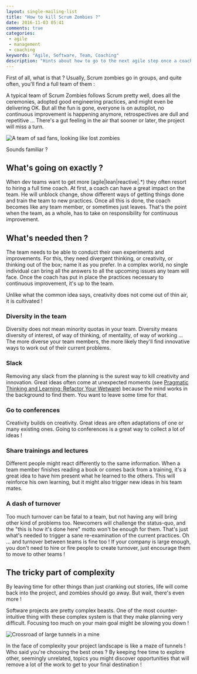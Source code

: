 ```yaml
---
layout: single-mailing-list
title: "How to kill Scrum Zombies ?"
date: 2016-11-03 05:41
comments: true
categories:
 - agile
 - management
 - coaching
keywords: "Agile, Software, Team, Coaching"
description: "Hints about how to go to the next agile step once a coach finished it's first seed work"
---
```

First of all, what is that ? Usually, Scrum zombies go in groups, and quite often, you'll find a full team of them :

A typical team of Scrum Zombies follows Scrum pretty well, does all the ceremonies, adopted good engineering practices, and might even be delivering OK. But all the fun is gone, everyone is on autopilot, no continuous improvement is happening anymore, retrospectives are dull and repetitive ... There's a gut feeling in the air that sooner or later, the project will miss a turn.

![A team of sad fans, looking like lost zombies]({{site.url}}{{site.baseurl}}/imgs/2016-11-03-how-to-kill-scrum-zombies/sad-fans.jpg)

Sounds familiar ?

## What's going on exactly ?

When dev teams want to get more (agile|lean|reactive|.*) they often resort to hiring a full time coach. At first, a coach can have a great impact on the team. He will unblock change, show different ways of getting things done and train the team to new practices. Once all this is done, the coach becomes like any team member, or sometimes just leaves. That's the point when the team, as a whole, has to take on responsibility for continuous improvement.

## What's needed then ?

The team needs to be able to conduct their own experiments and improvements. For this, they need divergent thinking, or creativity, or thinking out of the box; name it as you prefer. In a complex world, no single individual can bring all the answers to all the upcoming issues any team will face. Once the coach has put in place the practices necessary to continuous improvement, it's up to the team.

Unlike what the common idea says, creativity does not come out of thin air, it is cultivated !

### Diversity in the team

Diversity does not mean minority quotas in your team. Diversity means diversity of interest, of way of thinking, of mentality, of way of working ... The more diverse your team members, the more likely they'll find innovative ways to work out of their current problems.

### Slack

Removing any slack from the planning is the surest way to kill creativity and innovation. Great ideas often come at unexpected moments (see [Pragmatic Thinking and Learning: Refactor Your Wetware](https://www.amazon.com/Pragmatic-Thinking-Learning-Refactor-Programmers/dp/1934356050/ref=sr_1_1?tag=pbourgau-20&amp;s=books&ie=UTF8&qid=1478151003&sr=1-1&keywords=pragmatic+thinking+and+learning)) because the mind works in the background to find them. You want to leave some time for that.

### Go to conferences

Creativity builds on creativity. Great ideas are often adaptations of one or many existing ones. Going to conferences is a great way to collect a lot of ideas !

### Share trainings and lectures

Different people might react differently to the same information. When a team member finishes reading a book or comes back from a training, it's a great idea to have him present what he learned to the others. This will reinforce his own learning, but it might also trigger new ideas in his team mates.

### A dash of turnover

Too much turnover can be fatal to a team, but not having any will bring other kind of problems too. Newcomers will challenge the status-quo, and the "this is how it's done here" motto won't be enough for them. That's just what's needed to trigger a sane re-examination of the current practices. Oh ... and turnover between teams is fine too ! If your company is large enough, you don't need to hire or fire people to create turnover, just encourage them to move to other teams !

## The tricky part of complexity

By leaving time for other things than just cranking out stories, life will come back into the project, and zombies should go away. But wait, there's even more !

Software projects are pretty complex beasts. One of the most counter-intuitive thing with these complex system is that they make planning very difficult. Focusing too much on your main goal might be slowing you down !

![Crossroad of large tunnels in a mine]({{site.url}}{{site.baseurl}}/imgs/2016-11-03-how-to-kill-scrum-zombies/large-tunnels-in-a-mine.jpg)

In the face of complexity your project landscape is like a maze of tunnels ! Who said you're choosing the best ones ? By keeping free time to explore other, seemingly unrelated, topics you might discover opportunities that will remove a lot of the work to get to your final destination !
